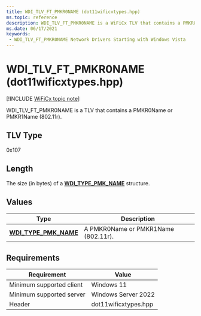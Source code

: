 ```yaml
---
title: WDI_TLV_FT_PMKR0NAME (dot11wificxtypes.hpp)
ms.topic: reference
description: WDI_TLV_FT_PMKR0NAME is a WiFiCx TLV that contains a PMKR0Name or PMKR1Name (802.11r).
ms.date: 06/17/2021
keywords:
 - WDI_TLV_FT_PMKR0NAME Network Drivers Starting with Windows Vista
---
```


# WDI\_TLV\_FT\_PMKR0NAME (dot11wificxtypes.hpp)

[!INCLUDE [WiFiCx topic note](../includes/wificx-version-warning.md)]


WDI\_TLV\_FT\_PMKR0NAME is a TLV that contains a PMKR0Name or PMKR1Name (802.11r).

## TLV Type


0x107

## Length


The size (in bytes) of a [**WDI\_TYPE\_PMK\_NAME**](/windows-hardware/drivers/ddi/dot11wificxtypes/ns-dot11wificxtypes-wdi_type_pmk_name) structure.

## Values


| Type                                                   | Description                         |
|--------------------------------------------------------|-------------------------------------|
| [**WDI\_TYPE\_PMK\_NAME**](/windows-hardware/drivers/ddi/dot11wificxtypes/ns-dot11wificxtypes-wdi_type_pmk_name) | A PMKR0Name or PMKR1Name (802.11r). |

 

## Requirements

|Requirement|Value|
|--- |--- |
|Minimum supported client|Windows 11|
|Minimum supported server|Windows Server 2022|
|Header|dot11wificxtypes.hpp|

 

